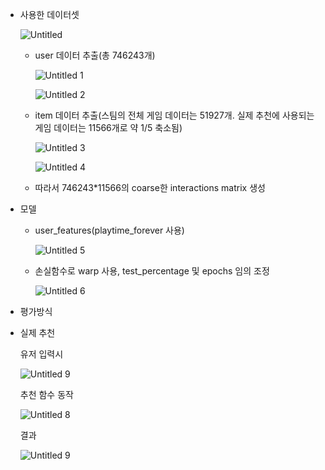 - 사용한 데이터셋
    
    ![Untitled](https://user-images.githubusercontent.com/103106183/205649445-3f4392f3-4ea3-4b77-b323-146868fa23fd.png)

    
    - user 데이터 추출(총 746243개)
        
        ![Untitled 1](https://user-images.githubusercontent.com/103106183/205649499-f36e94a8-2eb9-4755-953b-462ce569cbe1.png)

        ![Untitled 2](https://user-images.githubusercontent.com/103106183/205649570-959ea595-e8fc-49ea-aae7-e9f17445ecac.png)
        
    - item 데이터 추출(스팀의 전체 게임 데이터는 51927개. 실제 추천에 사용되는 게임 데이터는 11566개로 약 1/5 축소됨)
        
        ![Untitled 3](https://user-images.githubusercontent.com/103106183/205649675-166441ae-28d7-4ee4-9d1d-89e1a779af4d.png)
        
        ![Untitled 4](https://user-images.githubusercontent.com/103106183/205649728-26a81fcc-4245-4491-ac12-64b31996c361.png)

        
    - 따라서 746243*11566의 coarse한 interactions matrix 생성
- 모델
    - user_features(playtime_forever 사용)
        
        ![Untitled 5](https://user-images.githubusercontent.com/103106183/205649795-ff8f81df-b03c-4ecb-8406-77808f07c753.png)
        
    - 손실함수로 warp 사용, test_percentage 및 epochs 임의 조정
        
        ![Untitled 6](https://user-images.githubusercontent.com/103106183/205649835-0b025823-a571-41d3-82c7-10faffc55928.png)
        
- 평가방식

- 실제 추천
    
    유저 입력시
    
    ![Untitled 9](https://user-images.githubusercontent.com/103106183/205650144-e19598a4-ca84-49fa-88fe-371568a0d973.png)
    
    추천 함수 동작
    
    ![Untitled 8](https://user-images.githubusercontent.com/103106183/205650024-a15ffaa7-d89f-4386-92de-0263b86164b7.png)
    
    결과
    
    ![Untitled 9](https://user-images.githubusercontent.com/103106183/205650072-faea8181-d8ae-41f6-ab06-0abc4e8f0c91.png)
